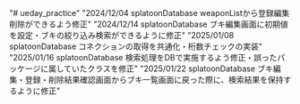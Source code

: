 "# ueday_practice" 
"2024/12/04 splatoonDatabase weaponListから登録編集削除ができるよう修正"
"2024/12/14 splatoonDatabase ブキ編集画面に初期値を設定・ブキの絞り込み検索ができるように修正"
"2025/01/08 splatoonDatabase コネクションの取得を共通化・桁数チェックの実装"
"2025/01/16 splatoonDatabase 検索処理をDBで実施するよう修正・誤ったパッケージに属していたクラスを修正"
"2025/01/22 splatoonDatabase ブキ編集・登録・削除結果確認画面からブキ一覧画面に戻った際に、検索結果を保持するように修正"